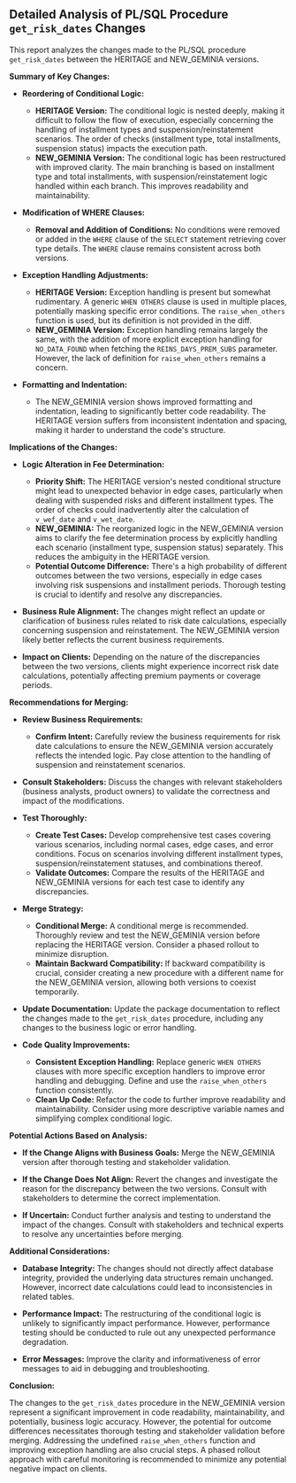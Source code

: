 ## Detailed Analysis of PL/SQL Procedure `get_risk_dates` Changes

This report analyzes the changes made to the PL/SQL procedure `get_risk_dates` between the HERITAGE and NEW_GEMINIA versions.

**Summary of Key Changes:**

- **Reordering of Conditional Logic:**
    - **HERITAGE Version:** The conditional logic is nested deeply, making it difficult to follow the flow of execution, especially concerning the handling of installment types and suspension/reinstatement scenarios.  The order of checks (installment type, total installments, suspension status) impacts the execution path.
    - **NEW_GEMINIA Version:** The conditional logic has been restructured with improved clarity. The main branching is based on installment type and total installments, with suspension/reinstatement logic handled within each branch. This improves readability and maintainability.

- **Modification of WHERE Clauses:**
    - **Removal and Addition of Conditions:** No conditions were removed or added in the `WHERE` clause of the `SELECT` statement retrieving cover type details.  The `WHERE` clause remains consistent across both versions.

- **Exception Handling Adjustments:**
    - **HERITAGE Version:** Exception handling is present but somewhat rudimentary.  A generic `WHEN OTHERS` clause is used in multiple places, potentially masking specific error conditions. The `raise_when_others` function is used, but its definition is not provided in the diff.
    - **NEW_GEMINIA Version:** Exception handling remains largely the same, with the addition of more explicit exception handling for `NO_DATA_FOUND` when fetching the `REINS_DAYS_PREM_SUBS` parameter.  However, the lack of definition for `raise_when_others` remains a concern.

- **Formatting and Indentation:**
    - The NEW_GEMINIA version shows improved formatting and indentation, leading to significantly better code readability.  The HERITAGE version suffers from inconsistent indentation and spacing, making it harder to understand the code's structure.


**Implications of the Changes:**

- **Logic Alteration in Fee Determination:**
    - **Priority Shift:** The HERITAGE version's nested conditional structure might lead to unexpected behavior in edge cases, particularly when dealing with suspended risks and different installment types. The order of checks could inadvertently alter the calculation of `v_wef_date` and `v_wet_date`.
    - **NEW_GEMINIA:** The reorganized logic in the NEW_GEMINIA version aims to clarify the fee determination process by explicitly handling each scenario (installment type, suspension status) separately.  This reduces the ambiguity in the HERITAGE version.
    - **Potential Outcome Difference:** There's a high probability of different outcomes between the two versions, especially in edge cases involving risk suspensions and installment periods.  Thorough testing is crucial to identify and resolve any discrepancies.

- **Business Rule Alignment:** The changes might reflect an update or clarification of business rules related to risk date calculations, especially concerning suspension and reinstatement.  The NEW_GEMINIA version likely better reflects the current business requirements.

- **Impact on Clients:** Depending on the nature of the discrepancies between the two versions, clients might experience incorrect risk date calculations, potentially affecting premium payments or coverage periods.


**Recommendations for Merging:**

- **Review Business Requirements:**
    - **Confirm Intent:** Carefully review the business requirements for risk date calculations to ensure the NEW_GEMINIA version accurately reflects the intended logic.  Pay close attention to the handling of suspension and reinstatement scenarios.

- **Consult Stakeholders:** Discuss the changes with relevant stakeholders (business analysts, product owners) to validate the correctness and impact of the modifications.

- **Test Thoroughly:**
    - **Create Test Cases:** Develop comprehensive test cases covering various scenarios, including normal cases, edge cases, and error conditions.  Focus on scenarios involving different installment types, suspension/reinstatement statuses, and combinations thereof.
    - **Validate Outcomes:** Compare the results of the HERITAGE and NEW_GEMINIA versions for each test case to identify any discrepancies.

- **Merge Strategy:**
    - **Conditional Merge:**  A conditional merge is recommended.  Thoroughly review and test the NEW_GEMINIA version before replacing the HERITAGE version.  Consider a phased rollout to minimize disruption.
    - **Maintain Backward Compatibility:** If backward compatibility is crucial, consider creating a new procedure with a different name for the NEW_GEMINIA version, allowing both versions to coexist temporarily.

- **Update Documentation:** Update the package documentation to reflect the changes made to the `get_risk_dates` procedure, including any changes to the business logic or error handling.

- **Code Quality Improvements:**
    - **Consistent Exception Handling:** Replace generic `WHEN OTHERS` clauses with more specific exception handlers to improve error handling and debugging.  Define and use the `raise_when_others` function consistently.
    - **Clean Up Code:** Refactor the code to further improve readability and maintainability.  Consider using more descriptive variable names and simplifying complex conditional logic.


**Potential Actions Based on Analysis:**

- **If the Change Aligns with Business Goals:** Merge the NEW_GEMINIA version after thorough testing and stakeholder validation.

- **If the Change Does Not Align:** Revert the changes and investigate the reason for the discrepancy between the two versions.  Consult with stakeholders to determine the correct implementation.

- **If Uncertain:** Conduct further analysis and testing to understand the impact of the changes.  Consult with stakeholders and technical experts to resolve any uncertainties before merging.


**Additional Considerations:**

- **Database Integrity:** The changes should not directly affect database integrity, provided the underlying data structures remain unchanged. However, incorrect date calculations could lead to inconsistencies in related tables.

- **Performance Impact:** The restructuring of the conditional logic is unlikely to significantly impact performance. However, performance testing should be conducted to rule out any unexpected performance degradation.

- **Error Messages:** Improve the clarity and informativeness of error messages to aid in debugging and troubleshooting.


**Conclusion:**

The changes to the `get_risk_dates` procedure in the NEW_GEMINIA version represent a significant improvement in code readability, maintainability, and potentially, business logic accuracy. However, the potential for outcome differences necessitates thorough testing and stakeholder validation before merging.  Addressing the undefined `raise_when_others` function and improving exception handling are also crucial steps.  A phased rollout approach with careful monitoring is recommended to minimize any potential negative impact on clients.
